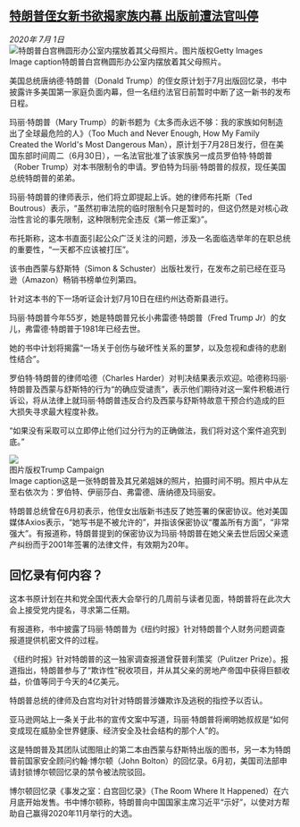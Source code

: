 <!--1593596796000-->
[特朗普侄女新书欲揭家族内幕 出版前遭法官叫停](http://www.bbc.com/zhongwen/simp/world-53248618)
------

<div><i>2020年 7月 1日</i></div><div><div class="story-body__inner" property="articleBody"><div class="media-landscape has-caption full-width lead"><span class="image-and-copyright-container"><img class="js-image-replace" alt="特朗普白宫椭圆形办公室内摆放着其父母照片。" src="https://images.weserv.nl/?url=ichef.bbci.co.uk/news/640/cpsprodpb/1105F/production/_113172796_gettyimages-1024855250.jpg"><span class="off-screen">图片版权</span><span class="story-image-copyright">Getty Images</span></span><figcaption class="media-caption"><span class="off-screen">Image caption</span><span class="media-caption__text">特朗普白宫椭圆形办公室内摆放着其父母照片。</span></figcaption></div><p class="story-body__introduction">美国总统唐纳德·特朗普（Donald Trump）的侄女原计划于7月出版回忆录，书中披露许多美国第一家庭负面内幕，但一名纽约法官日前暂时中断了这一新书的发布日程。</p><div id="bbccom_mpu_3" class="bbccom_slot mpu-ad" aria-hidden="true"><div class="bbccom_advert"></div></div><p>玛丽·特朗普（Mary Trump）的新书题为《太多而永远不够：我的家族如何制造出了全球最危险的人》（Too Much and Never Enough, How My Family Created the World's Most Dangerous Man），原计划于7月28日发行，但在美国东部时间周二（6月30日），一名法官批准了该家族另一成员罗伯特·特朗普（Rober Trump）对本书限制令的申请。罗伯特为玛丽·特朗普的叔叔，现任美国总统特朗普的弟弟。</p><p>玛丽·特朗普的律师表示，他们将立即提起上诉。她的律师布托斯（Ted Boutrous）表示，“虽然初审法院的临时限制令只是暂时的，但这仍然是对核心政治性言论的事先限制，这种限制完全违反《第一修正案》”。</p><div id="bbccom_mpu_1_2" class="bbccom_slot mpu-ad" aria-hidden="true"><div class="bbccom_advert"></div></div><p>布托斯称，这本书直面引起公众广泛关注的问题，涉及一名面临选举年的在职总统的重要性，“一天都不应该被打压”。</p><p>该书由西蒙与舒斯特（Simon &amp; Schuster）出版社发行，在发布之前已经在亚马逊（Amazon）畅销书榜单位列第四。</p><p>针对这本书的下一场听证会计划7月10日在纽约州达奇斯县进行。</p><p>玛丽·特朗普今年55岁，她是特朗普兄长小弗雷德·特朗普（Fred Trump Jr）的女儿，弗雷德·特朗普于1981年已经去世。</p><p>她的书中计划将揭露“一场关于创伤与破坏性关系的噩梦，以及忽视和虐待的悲剧性结合”。</p><p>罗伯特·特朗普的律师哈德（Charles Harder）对判决结果表示欢迎。哈德称玛丽·特朗普及西蒙与舒斯特的行为“的确应受谴责”，表示他们期待对这一案件积极进行诉讼，将从法律上就玛丽·特朗普违反合约及西蒙与舒斯特故意干预合约造成的巨大损失寻求最大程度补救。</p><p>“如果没有采取可以立即停止他们过分行为的正确做法，我们将对这个案件追究到底。”</p><div class="media-landscape has-caption full-width"><span class="image-and-copyright-container"><img src="https://images.weserv.nl/?url=ichef.bbci.co.uk/news/640/cpsprodpb/3D2D/production/_112916651_trumpfamily_trumpcampaign.jpg"><br><span class="off-screen">图片版权</span><span class="story-image-copyright">Trump Campaign</span></span><figcaption class="media-caption"><span class="off-screen">Image caption</span><span class="media-caption__text">这是一张特朗普及其兄弟姐妹的照片，拍摄时间不明。照片中从左至右依次为：罗伯特、伊丽莎白、弗雷德、唐纳德及玛丽安。</span></figcaption></div><p>特朗普总统曾在6月初表示，他侄女出版新书违反了她签署的保密协议。他对美国媒体Axios表示，“她写书是不被允许的”，并指该保密协议“覆盖所有方面”，“非常强大”。有报道称，特朗普提到的保密协议为玛丽·特朗普在她父亲去世后因父亲遗产纠纷而于2001年签署的法律文件，有效期为20年。</p><h2 class="story-body__crosshead">回忆录有何内容？</h2><p>这本书原计划在共和党全国代表大会举行的几周前与读者见面，特朗普将在此次大会上接受党内提名，寻求第二任期。</p><p>有报道称，书中披露了玛丽·特朗普为《纽约时报》针对特朗普个人财务问题调查报道提供机密文件的过程。</p><p>《纽约时报》针对特朗普的这一独家调查报道曾获普利策奖（Pulitzer Prize）。报道指出，特朗普参与了“欺诈性”税收项目，并从其父亲的房地产帝国中获得巨额收益，价值等同于今天的4亿美元。</p><p>特朗普总统的律师及白宫均对针对特朗普涉嫌欺诈及逃税的指控予以否认。</p><p>亚马逊网站上一条关于此书的宣传文案中写道，玛丽·特朗普将阐明她叔叔是“如何变成现在威胁全世界健康、经济安全及社会结构的那个人”的。</p><p>这是特朗普及其团队试图阻止的第二本由西蒙与舒斯特出版的图书，另一本为特朗普前国家安全顾问约翰·博尔顿（John Bolton）的回忆录。6月初，美国司法部申请封锁博尔顿回忆录的禁令被法院驳回。</p><p>博尔顿回忆录《事发之室：白宫回忆录》（The Room Where It Happened）在六月底开始发售。书中博尔顿称，特朗普向中国国家主席习近平“示好”，以使对方帮助自己赢得2020年11月举行的大选。</p></div></div>
